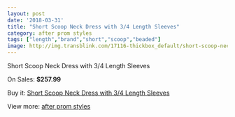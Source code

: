 ```yaml
---
layout: post
date: '2018-03-31'
title: "Short Scoop Neck Dress with 3/4 Length Sleeves"
category: after prom styles
tags: ["length","brand","short","scoop","beaded"]
image: http://img.transblink.com/17116-thickbox_default/short-scoop-neck-dress-with-3-4-length-sleeves.jpg
---
```

Short Scoop Neck Dress with 3/4 Length Sleeves

On Sales: **$257.99**
<a href="https://www.transblink.com/en/after-prom-styles/5396-short-scoop-neck-dress-with-3-4-length-sleeves.html"><amp-img layout="responsive" width="600" height="600" src="//img.transblink.com/17116-thickbox_default/short-scoop-neck-dress-with-3-4-length-sleeves.jpg" alt="Short Scoop Neck Dress with 3/4 Length Sleeves 0" /></a>
<a href="https://www.transblink.com/en/after-prom-styles/5396-short-scoop-neck-dress-with-3-4-length-sleeves.html"><amp-img layout="responsive" width="600" height="600" src="//img.transblink.com/17118-thickbox_default/short-scoop-neck-dress-with-3-4-length-sleeves.jpg" alt="Short Scoop Neck Dress with 3/4 Length Sleeves 1" /></a>
<a href="https://www.transblink.com/en/after-prom-styles/5396-short-scoop-neck-dress-with-3-4-length-sleeves.html"><amp-img layout="responsive" width="600" height="600" src="//img.transblink.com/17117-thickbox_default/short-scoop-neck-dress-with-3-4-length-sleeves.jpg" alt="Short Scoop Neck Dress with 3/4 Length Sleeves 2" /></a>

Buy it: [Short Scoop Neck Dress with 3/4 Length Sleeves](https://www.transblink.com/en/after-prom-styles/5396-short-scoop-neck-dress-with-3-4-length-sleeves.html "Short Scoop Neck Dress with 3/4 Length Sleeves")

View more: [after prom styles](https://www.transblink.com/en/55-after-prom-styles "after prom styles")